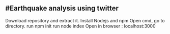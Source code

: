 #Earthquake analysis using twitter
---

Download repository and extract it.
Install Nodejs and npm
Open cmd, go to directory.
run npm init
run node index
Open in browser : localhost:3000
